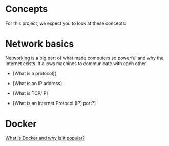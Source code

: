 # Concepts

For this project, we expect you to look at these concepts:

# Network basics

Networking is a big part of what made computers so powerful and why the Internet exists. It allows machines to communicate with each other.

* [What is a protocol](

* [What is an IP address]

* [What is TCP/IP]

* [What is an Internet Protocol (IP) port?]

# Docker

[What is Docker and why is it popular?](https://intranet.alxswe.com/rltoken/vnwC_G0pvR6XyfP1LUQhag) 

